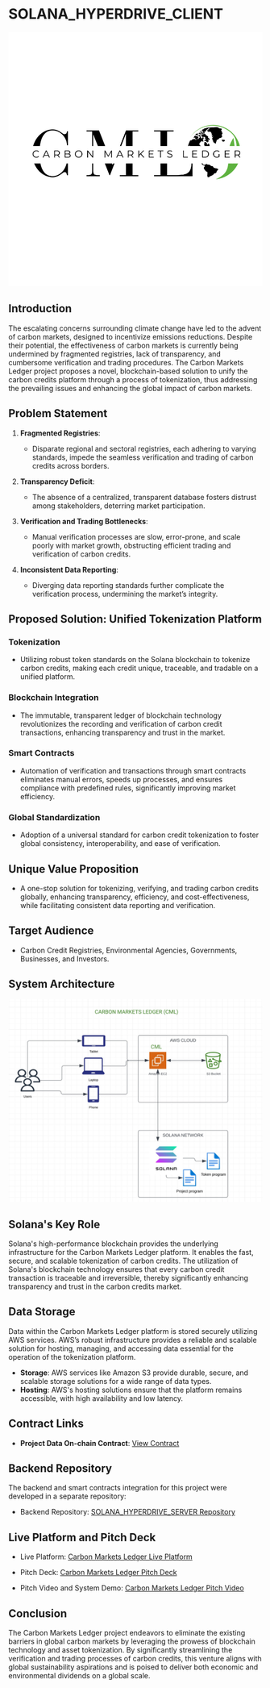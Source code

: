 # SOLANA_HYPERDRIVE_CLIENT

![Carbon Markets Ledger Logo](./src/assets/images/logos/cml-logo-withbg.png)

## Introduction

The escalating concerns surrounding climate change have led to the advent of carbon markets, designed to incentivize emissions reductions. Despite their potential, the effectiveness of carbon markets is currently being undermined by fragmented registries, lack of transparency, and cumbersome verification and trading procedures. The Carbon Markets Ledger project proposes a novel, blockchain-based solution to unify the carbon credits platform through a process of tokenization, thus addressing the prevailing issues and enhancing the global impact of carbon markets.

## Problem Statement

1. **Fragmented Registries**:

    - Disparate regional and sectoral registries, each adhering to varying standards, impede the seamless verification and trading of carbon credits across borders.

2. **Transparency Deficit**:

    - The absence of a centralized, transparent database fosters distrust among stakeholders, deterring market participation.

3. **Verification and Trading Bottlenecks**:

    - Manual verification processes are slow, error-prone, and scale poorly with market growth, obstructing efficient trading and verification of carbon credits.

4. **Inconsistent Data Reporting**:
    - Diverging data reporting standards further complicate the verification process, undermining the market’s integrity.

## Proposed Solution: Unified Tokenization Platform

### Tokenization

-   Utilizing robust token standards on the Solana blockchain to tokenize carbon credits, making each credit unique, traceable, and tradable on a unified platform.

### Blockchain Integration

-   The immutable, transparent ledger of blockchain technology revolutionizes the recording and verification of carbon credit transactions, enhancing transparency and trust in the market.

### Smart Contracts

-   Automation of verification and transactions through smart contracts eliminates manual errors, speeds up processes, and ensures compliance with predefined rules, significantly improving market efficiency.

### Global Standardization

-   Adoption of a universal standard for carbon credit tokenization to foster global consistency, interoperability, and ease of verification.

## Unique Value Proposition

-   A one-stop solution for tokenizing, verifying, and trading carbon credits globally, enhancing transparency, efficiency, and cost-effectiveness, while facilitating consistent data reporting and verification.

## Target Audience

-   Carbon Credit Registries, Environmental Agencies, Governments, Businesses, and Investors.

## System Architecture

![System Architecture Diagram](./src/assets/images/architecture/cml_arc.jpeg)

## Solana's Key Role

Solana's high-performance blockchain provides the underlying infrastructure for the Carbon Markets Ledger platform. It enables the fast, secure, and scalable tokenization of carbon credits. The utilization of Solana's blockchain technology ensures that every carbon credit transaction is traceable and irreversible, thereby significantly enhancing transparency and trust in the carbon credits market.

## Data Storage

Data within the Carbon Markets Ledger platform is stored securely utilizing AWS services. AWS’s robust infrastructure provides a reliable and scalable solution for hosting, managing, and accessing data essential for the operation of the tokenization platform.

-   **Storage**: AWS services like Amazon S3 provide durable, secure, and scalable storage solutions for a wide range of data types.
-   **Hosting**: AWS's hosting solutions ensure that the platform remains accessible, with high availability and low latency.

## Contract Links

-   **Project Data On-chain Contract**: [View Contract](https://explorer.solana.com/address/BfE5siVdPnnezakBy37mvVABQfSCNZyoijLZFmxzjoDu?cluster=devnet)

## Backend Repository

The backend and smart contracts integration for this project were developed in a separate repository:

-   Backend Repository: [SOLANA_HYPERDRIVE_SERVER Repository](https://github.com/mike-mwangi/SOLANA_HYPERDRIVE_SERVER)

## Live Platform and Pitch Deck
-   Live Platform: [Carbon Markets Ledger Live Platform](https://carbonmarketsledger.verst.earth/)

-   Pitch Deck: [Carbon Markets Ledger Pitch Deck](https://www.canva.com/design/DAFxUMtaUG4/c8Mr5Jeep9lBpXNsaj_09w/view?utm_content=DAFxUMtaUG4&utm_campaign=designshare&utm_medium=link&utm_source=editor)

-   Pitch Video and System Demo: [Carbon Markets Ledger Pitch Video](https://youtu.be/s0UMiA5HSRs?si=nnDfQs_OlJB1JPzi)

## Conclusion

The Carbon Markets Ledger project endeavors to eliminate the existing barriers in global carbon markets by leveraging the prowess of blockchain technology and asset tokenization. By significantly streamlining the verification and trading processes of carbon credits, this venture aligns with global sustainability aspirations and is poised to deliver both economic and environmental dividends on a global scale.

